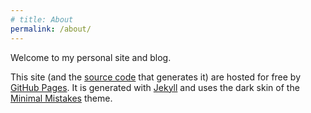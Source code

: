 ```yaml
---
# title: About
permalink: /about/
---
```


Welcome to my personal site and blog.

This site (and the [source code](https://github.com/cdevans/cdevans.github.io) that generates it) are hosted for free by [GitHub Pages](https://pages.github.com/). It is generated with [Jekyll](https://jekyllrb.com/) and uses the dark skin of the [Minimal Mistakes](https://mmistakes.github.io/minimal-mistakes/) theme.
